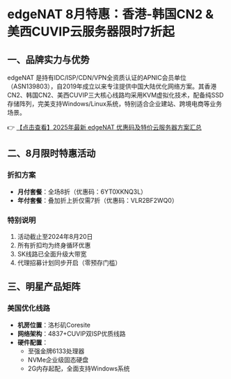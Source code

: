 # edgeNAT 8月特惠：香港-韩国CN2 & 美西CUVIP云服务器限时7折起

## 一、品牌实力与优势

edgeNAT 是持有IDC/ISP/CDN/VPN全资质认证的APNIC会员单位（ASN139803），自2019年成立以来专注提供中国大陆优化网络方案。其香港CN2、韩国CN2、美西CUVIP三大核心线路均采用KVM虚拟化技术，配备纯SSD存储阵列，完美支持Windows/Linux系统，特别适合企业建站、跨境电商等业务场景。

👉 [【点击查看】2025年最新 edgeNAT 优惠码及特价云服务器方案汇总](https://bit.ly/edgenat)

## 二、8月限时特惠活动

### 折扣方案
- **月付套餐**：全场8折（优惠码：6YT0XKNQ3L）
- **年付套餐**：叠加折上折仅需7折（优惠码：VLR2BF2WQ0）

### 特别说明
1. 活动截止至2024年8月20日
2. 所有折扣均为终身循环优惠
3. SK线路已全面升级大带宽
4. 代理招募计划同步开启（零预存门槛）

## 三、明星产品矩阵

### 美国优化线路
- **机房位置**：洛杉矶Coresite
- **网络架构**：4837+CUVIP双ISP优质线路
- **硬件配置**：
  - 至强金牌6133处理器
  - NVMe企业级固态硬盘
  - 2G内存起配，全面支持Windows系统